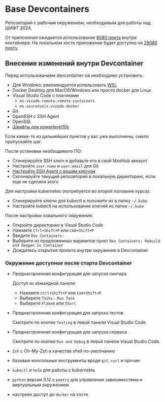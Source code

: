 # Base Devcontainers

Репозиторий с рабочим окружением, необходимым для работы над ШИФТ 2024.

От приложения ожидается использование [8080 порта](./.devcontainer/docker-compose.yml#L12) внутри контейнера.
На локальном хосте приложение будет доступно на [28080 порту](./.devcontainer/docker-compose.yml#L12).

## Внесение изменений внутри Devcontainer

Перед использованием devcontainer-ов необходимо установить:
- Для Windows: рекомендуется использовать [WSL](https://virgo.ftc.ru/pages/viewpage.action?pageId=1084887269)
- Docker Desktop для MacOS/Windows или просто docker для Linux
- Visual Studio Code c плагинами
  - `ms-vscode-remote.remote-containers`
  - `ms-azuretools.vscode-docker`
- Git
- OpenSSH с SSH Agent
- OpenSSL
- [Шрифты для powerlevel10k](https://github.com/romkatv/powerlevel10k?tab=readme-ov-file#fonts)

Если какие-то из дальнейших пунктов у вас уже выполнены, смело пропускайте шаг.

После установки необходимого ПО:
- Сгенерируйте SSH ключ и добавьте его в свой MosHub аккаунт
- Настройте `user.name` и `user.email` для Git
- [Настройте SSH Agent c вашим ключом](https://code.visualstudio.com/remote/advancedcontainers/sharing-git-credentials)
- Склонируйте текущий репозиторий в локальную директорию, если еще не сделали этого

Для настройки kubernetes (потребуется во второй половине курса):
- Сгенерируйте ключи для kubectl и положите их в папку `~/.kube`
- Настройте kubectl на использование ключей из папки `~/.kube`

После настройки локального окружения:
- Откройте директорию в Visual Studio Code
- Нажмите `Ctrl+Shift+P` или `Cmd+Shift+P`
- Введите `Dev Containers:`
- Выберите из предложенных вариантов пункт `Dev Containers: Rebuild and Reopen in Container`
- Дождитесь открытия проекта внутри окружения в Devcontainer


### Окружение доступное после старта Devcontainer
- Преднастроенная конфигурация для запуска линтера

  Доступ из командной панели:
  - Нажмите `Ctrl+Shift+P` или `Cmd+Shift+P`
  - Выберете `Tasks: Run Task`
  - Выберете `Flake8` или `ISort`

- Преднастроенная конфигурация для запуска тестов

  Смотрите по кнопке `Testing` в левой панели Visual Studio Code.

- Преднастроенная конфигурация для запуска сервиса

  Смотрите по кнопке `Run and Debug` в левой панели Visual Studio Code.
- `Zsh` с Oh-My-Zsh в качестве shell по-умолчанию
- базовые консольные инструменты вроде `git`, `curl` и прочие
- `kubectl` и `helm` для работы с kubernetes
- `python` версии 3.12 с `poetry` для управления зависимостями и виртуальным окружением
- настроен доступ до `docker` на хосте
